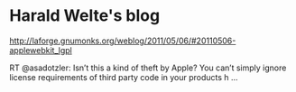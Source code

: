<!--
id: 5271800809
link: http://kevinisom.info/post/5271800809/harald-weltes-blog
slug: harald-weltes-blog
date: Sun May 08 2011 05:40:12 GMT+1200 (NZST)
raw: {"blog_name":"kevinisom","id":5271800809,"post_url":"http://kevinisom.info/post/5271800809/harald-weltes-blog","slug":"harald-weltes-blog","type":"link","date":"2011-05-07 17:40:12 GMT","timestamp":1304790012,"state":"published","format":"html","reblog_key":"eSkmPagP","tags":[],"short_url":"http://tmblr.co/Zw68Yy4wEKlf","highlighted":[],"feed_item":"http://laforge.gnumonks.org/weblog/2011/05/06/#20110506-applewebkit_lgpl","from_feed_id":"650234","note_count":0,"title":"Harald Welte's blog","url":"http://laforge.gnumonks.org/weblog/2011/05/06/#20110506-applewebkit_lgpl","description":"<p>RT @asadotzler: Isn&#8217;t this a kind of theft by Apple? You can&#8217;t simply ignore license requirements of third party code in your products h &#8230;</p>"}
publish: 2011-05-08
tags: 
title: Harald Welte's blog
-->


Harald Welte's blog
===================

<http://laforge.gnumonks.org/weblog/2011/05/06/#20110506-applewebkit_lgpl>

RT @asadotzler: Isn’t this a kind of theft by Apple? You can’t simply
ignore license requirements of third party code in your products h …


